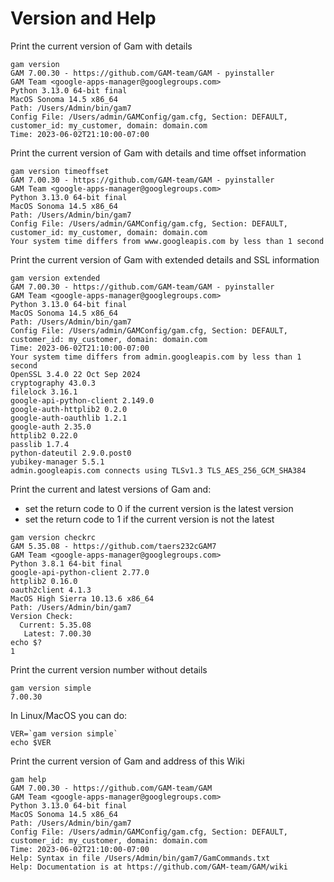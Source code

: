 # Version and Help

Print the current version of Gam with details
```
gam version
GAM 7.00.30 - https://github.com/GAM-team/GAM - pyinstaller
GAM Team <google-apps-manager@googlegroups.com>
Python 3.13.0 64-bit final
MacOS Sonoma 14.5 x86_64
Path: /Users/Admin/bin/gam7
Config File: /Users/admin/GAMConfig/gam.cfg, Section: DEFAULT, customer_id: my_customer, domain: domain.com
Time: 2023-06-02T21:10:00-07:00
```

Print the current version of Gam with details and time offset information
```
gam version timeoffset
GAM 7.00.30 - https://github.com/GAM-team/GAM - pyinstaller
GAM Team <google-apps-manager@googlegroups.com>
Python 3.13.0 64-bit final
MacOS Sonoma 14.5 x86_64
Path: /Users/Admin/bin/gam7
Config File: /Users/admin/GAMConfig/gam.cfg, Section: DEFAULT, customer_id: my_customer, domain: domain.com
Your system time differs from www.googleapis.com by less than 1 second
```

Print the current version of Gam with extended details and SSL information
```
gam version extended
GAM 7.00.30 - https://github.com/GAM-team/GAM - pyinstaller
GAM Team <google-apps-manager@googlegroups.com>
Python 3.13.0 64-bit final
MacOS Sonoma 14.5 x86_64
Path: /Users/Admin/bin/gam7
Config File: /Users/admin/GAMConfig/gam.cfg, Section: DEFAULT, customer_id: my_customer, domain: domain.com
Time: 2023-06-02T21:10:00-07:00
Your system time differs from admin.googleapis.com by less than 1 second
OpenSSL 3.4.0 22 Oct Sep 2024
cryptography 43.0.3
filelock 3.16.1
google-api-python-client 2.149.0
google-auth-httplib2 0.2.0
google-auth-oauthlib 1.2.1
google-auth 2.35.0
httplib2 0.22.0
passlib 1.7.4
python-dateutil 2.9.0.post0
yubikey-manager 5.5.1
admin.googleapis.com connects using TLSv1.3 TLS_AES_256_GCM_SHA384
```

Print the current and latest versions of Gam and:
* set the return code to 0 if the current version is the latest version
* set the return code to 1 if the current version is not the latest
```
gam version checkrc
GAM 5.35.08 - https://github.com/taers232cGAM7
GAM Team <google-apps-manager@googlegroups.com>
Python 3.8.1 64-bit final
google-api-python-client 2.77.0
httplib2 0.16.0
oauth2client 4.1.3
MacOS High Sierra 10.13.6 x86_64
Path: /Users/Admin/bin/gam7
Version Check:
  Current: 5.35.08
   Latest: 7.00.30
echo $?
1
```

Print the current version number without details
```
gam version simple
7.00.30
```
In Linux/MacOS you can do:
```
VER=`gam version simple`
echo $VER
```
Print the current version of Gam and address of this Wiki
```
gam help
GAM 7.00.30 - https://github.com/GAM-team/GAM
GAM Team <google-apps-manager@googlegroups.com>
Python 3.13.0 64-bit final
MacOS Sonoma 14.5 x86_64
Path: /Users/Admin/bin/gam7
Config File: /Users/admin/GAMConfig/gam.cfg, Section: DEFAULT, customer_id: my_customer, domain: domain.com
Time: 2023-06-02T21:10:00-07:00
Help: Syntax in file /Users/Admin/bin/gam7/GamCommands.txt
Help: Documentation is at https://github.com/GAM-team/GAM/wiki
```
